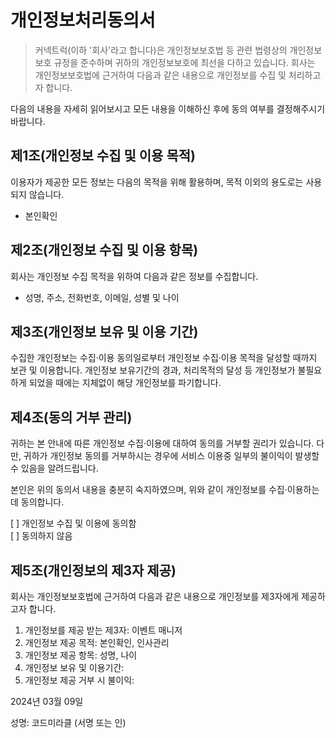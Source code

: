 # 개인정보처리동의서

> 커넥트럭(이하 '회사'라고 합니다)은 개인정보보호법 등 관련 법령상의 개인정보보호 규정을 준수하며 귀하의 개인정보보호에 최선을 다하고 있습니다. 회사는 개인정보보호법에 근거하여 다음과 같은 내용으로 개인정보를 수집 및 처리하고자 합니다.

다음의 내용을 자세히 읽어보시고 모든 내용을 이해하신 후에 동의 여부를 결정해주시기 바랍니다.

## 제1조(개인정보 수집 및 이용 목적)

이용자가 제공한 모든 정보는 다음의 목적을 위해 활용하며, 목적 이외의 용도로는 사용되지 않습니다.

- 본인확인

## 제2조(개인정보 수집 및 이용 항목)

회사는 개인정보 수집 목적을 위하여 다음과 같은 정보를 수집합니다.

- 성명, 주소, 전화번호, 이메일, 성별 및 나이

## 제3조(개인정보 보유 및 이용 기간)

수집한 개인정보는 수집·이용 동의일로부터 개인정보 수집·이용 목적을 달성할 때까지 보관 및 이용합니다. 개인정보 보유기간의 경과, 처리목적의 달성 등 개인정보가 불필요하게 되었을 때에는 지체없이 해당 개인정보를 파기합니다.

## 제4조(동의 거부 관리)

귀하는 본 안내에 따른 개인정보 수집·이용에 대하여 동의를 거부할 권리가 있습니다. 다만, 귀하가 개인정보 동의를 거부하시는 경우에 서비스 이용중 일부의 불이익이 발생할 수 있음을 알려드립니다.

본인은 위의 동의서 내용을 충분히 숙지하였으며, 위와 같이 개인정보를 수집·이용하는데 동의합니다.

[ ] 개인정보 수집 및 이용에 동의함  
[ ] 동의하지 않음

## 제5조(개인정보의 제3자 제공)

회사는 개인정보보호법에 근거하여 다음과 같은 내용으로 개인정보를 제3자에게 제공하고자 합니다.

1. 개인정보를 제공 받는 제3자: 이벤트 매니저
2. 개인정보 제공 목적: 본인확인, 인사관리
3. 개인정보 제공 항목: 성명, 나이
4. 개인정보 보유 및 이용기간:
5. 개인정보 제공 거부 시 불이익:

2024년 03월 09일

성명: 코드미라클 (서명 또는 인)
